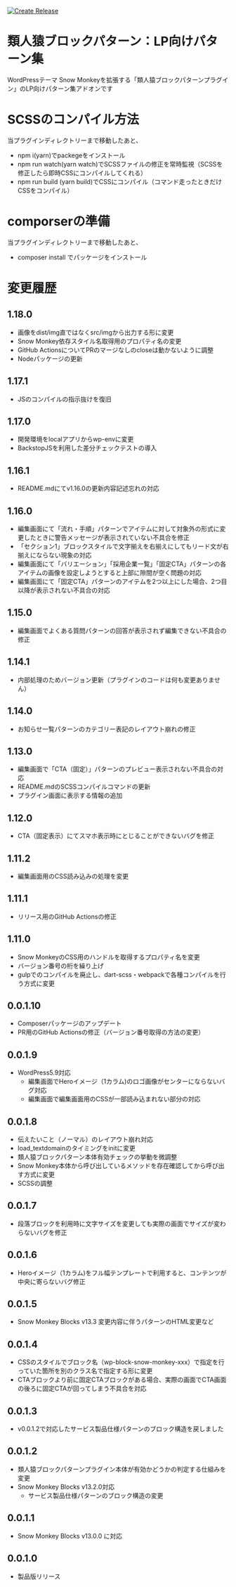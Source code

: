 [![Create Release](https://github.com/m-g-n/ruijinen-plugin_block-patterns--r002-lp/actions/workflows/release.yml/badge.svg)](https://github.com/m-g-n/ruijinen-plugin_block-patterns--r002-lp/actions/workflows/release.yml)

# 類人猿ブロックパターン：LP向けパターン集
WordPressテーマ Snow Monkeyを拡張する「類人猿ブロックパターンプラグイン」のLP向けパターン集アドオンです

# SCSSのコンパイル方法

当プラグインディレクトリーまで移動したあと、

- npm i(yarn)でpackegeをインストール
- npm run watch(yarn watch)でSCSSファイルの修正を常時監視（SCSSを修正したら即時CSSにコンパイルしてくれる）
- npm run build (yarn build)でCSSにコンパイル（コマンド走ったときだけCSSをコンパイル）

# comporserの準備

当プラグインディレクトリーまで移動したあと、

- composer install でパッケージをインストール

# 変更履歴
## 1.18.0
- 画像をdist/img直ではなくsrc/imgから出力する形に変更
- Snow Monkey依存スタイル名取得用のプロパティ名の変更
- GitHub ActionsについてPRのマージなしのcloseは動かないように調整
- Nodeパッケージの更新

## 1.17.1
- JSのコンパイルの指示抜けを復旧

## 1.17.0
- 開発環境をlocalアプリからwp-envに変更
- BackstopJSを利用した差分チェックテストの導入

## 1.16.1
- README.mdにてv1.16.0の更新内容記述忘れの対応

## 1.16.0
- 編集画面にて「流れ・手順」パターンでアイテムに対して対象外の形式に変更したときに警告メッセージが表示されていない不具合を修正
- 「セクション1」ブロックスタイルで文字揃えを右揃えにしてもリード文が右揃えにならない現象の対応
- 編集画面にて「バリエーション」「採用企業一覧」「固定CTA」パターンの各アイテムの画像を設定しようとすると上部に隙間が空く問題の対応
- 編集画面にて「固定CTA」パターンのアイテムを2つ以上にした場合、2つ目以降が表示されない不具合の対応

## 1.15.0
- 編集画面でよくある質問パターンの回答が表示されず編集できない不具合の修正

## 1.14.1
- 内部処理のためバージョン更新（プラグインのコードは何も変更ありません）

## 1.14.0
- お知らせ一覧パターンのカテゴリー表記のレイアウト崩れの修正

## 1.13.0
- 編集画面で「CTA（固定）」パターンのプレビュー表示されない不具合の対応
- README.mdのSCSSコンパイルコマンドの更新
- プラグイン画面に表示する情報の追加

## 1.12.0
- CTA（固定表示）にてスマホ表示時にとじることができないバグを修正

## 1.11.2
- 編集画面用のCSS読み込みの処理を変更

## 1.11.1
- リリース用のGitHub Actionsの修正

## 1.11.0
- Snow MonkeyのCSS用のハンドルを取得するプロパティ名を変更
- バージョン番号の桁を繰り上げ
- gulpでのコンパイルを廃止し、dart-scss・webpackで各種コンパイルを行う方式に変更

## 0.0.1.10
- Composerパッケージのアップデート
- PR用のGitHub Actionsの修正（バージョン番号取得の方法の変更）

## 0.0.1.9
- WordPress5.9対応
	- 編集画面でHeroイメージ（1カラム)のロゴ画像がセンターにならないバグ対応
	- 編集画面で編集画面用のCSSが一部読み込まれない部分の対応

## 0.0.1.8
- 伝えたいこと（ノーマル）のレイアウト崩れ対応
- load_textdomainのタイミングをinitに変更
- 類人猿ブロックパターン本体有効チェックの挙動を微調整
- Snow Monkey本体から呼び出しているメソッドを存在確認してから呼び出す方式に変更
- SCSSの調整

## 0.0.1.7
- 段落ブロックを利用時に文字サイズを変更しても実際の画面でサイズが変わらないバグを修正

## 0.0.1.6
- Heroイメージ（1カラム)をフル幅テンプレートで利用すると、コンテンツが中央に寄らないバグ修正

## 0.0.1.5
- Snow Monkey Blocks v13.3 変更内容に伴うパターンのHTML変更など

## 0.0.1.4
- CSSのスタイルでブロック名（wp-block-snow-monkey-xxx）で指定を行っていた箇所を別のクラス名で指定する形に変更
- CTAブロックより前に固定CTAブロックがある場合、実際の画面でCTA画面の後ろに固定CTAが回ってしまう不具合を対応

## 0.0.1.3
- v0.0.1.2で対応したサービス製品仕様パターンのブロック構造を戻しました

## 0.0.1.2
- 類人猿ブロックパターンプラグイン本体が有効かどうかの判定する仕組みを変更
- Snow Monkey Blocks v13.2.0対応
	- サービス製品仕様パターンのブロック構造の変更

## 0.0.1.1
- Snow Monkey Blocks v13.0.0 に対応

## 0.0.1.0
- 製品版リリース

